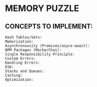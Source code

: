 # MEMORY PUZZLE

## CONCEPTS TO IMPLEMENT:
    Hash Tables/Sets:
    Memorization:
    Asynchronousity (Promises/asyce-await):
    NPM Packages (Mocha/Chai):
    Single Responsibility Principle:
    Custom Errors:
    Handling Errors:
    ES6:
    Stacks and Queues:
    Caching:
    Optimization:
